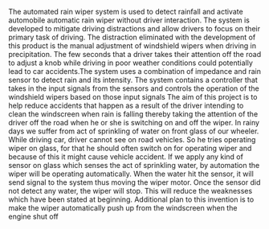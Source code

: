 The automated rain wiper system is used to detect rainfall and activate automobile automatic
rain wiper without driver interaction. The system is developed to mitigate driving distractions
and allow drivers to focus on their primary task of driving. The distraction eliminated with
the development of this product is the manual adjustment of windshield wipers when driving
in precipitation. The few seconds that a driver takes their attention off the road to adjust a
knob while driving in poor weather conditions could potentially lead to car accidents.The
system uses a combination of impedance and rain sensor to detect rain and its intensity. The
system contains a controller that takes in the input signals from the sensors and controls the
operation of the windshield wipers based on those input signals The aim of this project is to
help reduce accidents that happen as a result of the driver intending to clean the windscreen
when rain is falling thereby taking the attention of the driver off the road when he or she is
switching on and off the wiper. In rainy days we suffer from act of sprinkling of water on
front glass of our wheeler. While driving car, driver cannot see on road vehicles. So he tries
operating wiper on glass, for that he should often switch on for operating wiper and because
of this it might cause vehicle accident. If we apply any kind of sensor on glass which senses
the act of sprinkling water, by automation the wiper will be operating automatically. When
the water hit the sensor, it will send signal to the system thus moving the wiper motor. Once
the sensor did not detect any water, the wiper will stop. This will reduce the weaknesses
which have been stated at beginning. Additional plan to this invention is to make the wiper
automatically push up from the windscreen when the engine shut off
